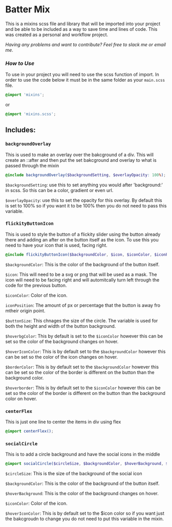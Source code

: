 # Batter Mix


This is a mixins scss file and library that will be imported into your project and be able to be included as a way to save time and lines of code. This was created as a personal and workflow project.

_Having any problems and want to contribute? Feel free to slack me or email me_.

### _How to Use_

To use in your project you will need to use the scss function of import. In order to use the code below it must be in the same folder as your `main.scss` file.

```scss
@import 'mixins';
```
or
```scss
@import 'mixins.scss';
```

## Includes:

###  `backgroundOverlay`

This is used to make an overlay over the bakcground of a div. This will create an ::after and then put the set bakcground and overlay to what is passed through the mixin

```scss
@include backgroundOverlay($backgroundSetting, $overlayOpacity: 100%);
```

`$backgroundSetting`: use this to set anything you would after 'background:' in scss. So this can be a color, gradient or even url.

`$overlayOpacity`: use this to set the opacity for this overlay. By default this is set to 100% so if you want it to be 100% then you do not need to pass this variable.

### `flickityButtonIcon`

This is used to style the button of a flickity slider using the button already there and adding an after on the button itself as the icon. To use this you need to have your icon that is used, facing right.

```scss
@include flickityButtonIcon($backgroundColor, $icon, $iconColor, $iconPosition,$buttonSize, $hoverbgColor, $hoverIconColor, $borderColor, $hoverborder);
```

`$backgroundColor`: This is the color of the background of the button itself. 

`$icon`: This will need to be a svg or png that will be used as a mask. The icon will need to be facing right and will automitcally turn left through the code for the previous button.

`$iconColor`: Color of the icon.

`iconPosition`: The amount of px or percentage that the button is away fro mtheir origin point.

`$buttonSize`: This chnages the size of the circle. The variable is used for both the height and width of the button background.

`$hoverbgColor`: This by default is set to the `$iconColor` however this can be set so the color of the background changes on hover.

`$hoverIconColor`: This is by default set to the `$backgroundColor` however this can be set so the color of the icon changes on hover.

`$borderColor`: This is by default set to the `$backgroundColor` however this can be set so the color of the border is different on the button than the background color.

`$hoverborder`: This is by default set to the `$iconColor` however this can be set so the color of the border is different on the button than the background color on hover.

### `centerFlex`

This is just one line to center the items in div using flex

```scss
@import centerFlex();
```

###  `socialCircle`

This is to add a circle background and have the social icons in the middle

```scss
@import socialCircle($circleSize, $backgroundColor, $hoverBackground, $iconColor, $hoverIconColor);
```
`$circleSize`: This is the size of the background of the social icon

`$backgroundColor`: This is the color of the background of the button itself. 

`$hoverBackground`: This is the color of the background changes on hover.

`$iconColor`: Color of the icon.

`$hoverIconColor`: This is by default set to the $icon color so if you want just the bakcgroudn to change you do not need to put this variable in the mixin. 
